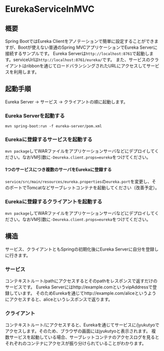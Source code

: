 # EurekaServiceInMVC

## 概要
Spring BootではEureka Clientをアノテーションで簡単に設定することができますが、Bootが使えない普通のSpring MVCアプリケーションでEureka Serverに接続するサンプルです。
Eureka Serverは`http://localhost:8761`で起動します。serviceUrlは`http://localhost:8761/eureka/`です。
また、サービスのクライアントはribbonを通じてロードバランシングされたURLにアクセスしてサービスを利用します。

## 起動手順
Eureka Server -> サービス -> クライアントの順に起動します。
### Eureka Serverを起動する
`mvn spring-boot:run -f eureka-server/pom.xml`
### Eurekaに登録するサービスを起動する
`mvn package`してWARファイルをアプリケーションサーバなどにデプロイしてください。なおVM引数に`-Deureka.client.props=eureka`をつけてください。
#### 1つのサービスにつき複数のサーバをEurekaに登録する
`service/src/main/resources/eureka.properties`の`eureka.port`を変更し、そのポートでTomcatなどサーブレットコンテナを起動してください（改善予定）。
### Eurekaに登録するクライアントを起動する
`mvn package`してWARファイルをアプリケーションサーバなどにデプロイしてください。なおVM引数に`-Deureka.client.props=eureka`をつけてください。

## 構造
サービス、クライアントともSpringの初期化後にEureka Serverに自分を登録しに行きます。
### サービス
コンテキストルート/pathにアクセスするとそのpathをレスポンスで返すだけのサービスです。
Eureka Serverにはhttp://example.comというvipAddressで登録しています。
そのためEurekaを通じてhttp://example.com/aliceというようにアクセスすると、aliceというレスポンスで返ります。
### クライアント
コンテキストルート/にアクセスすると、Eurekaを通じてサービスに/jyukutyoでアクセスします。そのため、ブラウザの画面にはjyukutyoと表示されます。
複数サービスを起動している場合、サーブレットコンテナのアクセスログを見るとそれぞれのコンテナにアクセスが振り分けられていることがわかります。